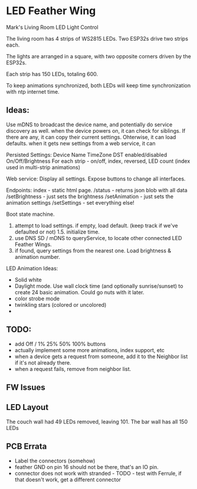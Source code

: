 # LED Feather Wing

Mark's Living Room LED Light Control

The living room has 4 strips of WS2815 LEDs. Two ESP32s drive two strips each.

The lights are arranged in a square, with two opposite corners driven by the ESP32s.

Each strip has 150 LEDs, totaling 600.

To keep animations synchronized, both LEDs will keep time synchronization with ntp internet time.

## Ideas:

Use mDNS to broadcast the device name, and potentially do service discovery as well.
when the device powers on, it can check for siblings. If there are any, it can copy their current settings. Ohterwise, it can load defaults.
when it gets new settings from a web service, it can

Persisted Settings:
Device Name
TimeZone
DST enabled/disabled
On/Off/Brightness
For each strip - on/off, index, reversed, LED count (index used in multi-strip animations)

Web service:
Display all settings.
Expose buttons to change all interfaces.

Endpoints:
index - static html page.
/status - returns json blob with all data
/setBrightness - just sets the brightness
/setAnimation - just sets the animation settings
/setSettings - set everything else!

Boot state machine.

1. attempt to load settings. if empty, load default. (keep track if we've defaulted or not)
   1.5. initialize time.
2. use DNS SD / mDNS to queryService, to locate other connected LED Feather Wings.
3. if found, query settings from the nearest one. Load brightness & animation number.

LED Animation Ideas:

- Solid white
- Daylight mode. Use wall clock time (and optionally sunrise/sunset) to create 24 basic animation. Could go nuts with it later.
- color strobe mode
- twinkling stars (colored or uncolored)
-

## TODO:

- add Off / 1% 25% 50% 100% buttons
- actually implement some more animations, index support, etc
- when a device gets a request from someone, add it to the Neighbor list if it's not already there.
- when a request fails, remove from neighbor list.

## FW Issues

## LED Layout

The couch wall had 49 LEDs removed, leaving 101.
The bar wall has all 150 LEDs

## PCB Errata

- Label the connectors (somehow)
- feather GND on pin 16 should not be there, that's an IO pin.
- connector does not work with stranded - TODO - test with Ferrule, if that doesn't work, get a different connector

